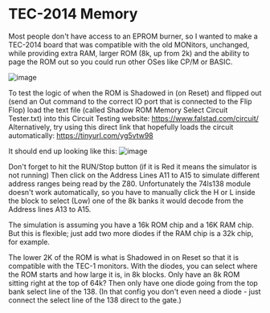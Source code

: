 # TEC-2014 Memory
Most people don't have access to an EPROM burner, so I wanted to make a TEC-2014 board that was compatible with the old MONitors, unchanged, while providing extra RAM, larger ROM (8k, up from 2k) and the ability to page the ROM out so you could run other OSes like CP/M or BASIC.

![image](https://user-images.githubusercontent.com/13119623/125277121-63706380-e354-11eb-8323-b4ebb22897b1.png)

To test the logic of when the ROM is Shadowed in (on Reset) and flipped out (send an Out command to the correct IO port that is connected to the Flip Flop) load the text file (called Shadow ROM Memory Select Circuit Tester.txt) into this Circuit Testing website:  https://www.falstad.com/circuit/
Alternatively, try using this direct link that hopefully loads the circuit automatically: https://tinyurl.com/yg5vtw98

It should end up looking like this:
![image](https://user-images.githubusercontent.com/13119623/126243217-eca422d6-c39d-451c-9cea-d2222d083774.png)

Don't forget to hit the RUN/Stop button (if it is Red it means the simulator is not running)
Then click on the Address Lines A11 to A15 to simulate different address ranges being read by the Z80.
Unfortunately the 74ls138 module doesn't work automatically, so you have to manually click the H or L inside the block to select (Low) one of the 8k banks it would decode from the Address lines A13 to A15.

The simulation is assuming you have a 16k ROM chip and a 16K RAM chip. But this is flexible; just add two more diodes if the RAM chip is a 32k chip, for example.

The lower 2K of the ROM is what is Shadowed in on Reset so that it is compatible with the TEC-1 monitors. With the diodes, you can select where the ROM starts and how large it is, in 8k blocks. Only have an 8k ROM sitting right at the top of 64k? Then only have one diode going from the top bank select line of the 138. (In that config you don't even need a diode - just connect the select line of the 138 direct to the gate.)
